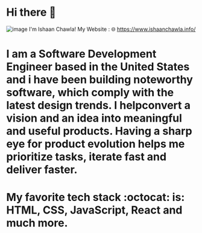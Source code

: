 # Hi there 👋 
![image](https://user-images.githubusercontent.com/37042014/211953810-c40d618c-82d1-4abd-9c0f-4248d2a5e914.png)
I'm Ishaan Chawla! My Website :	🌐 https://www.ishaanchawla.info/ 
# I am a Software Development Engineer based in the United States and i have been building noteworthy software, which comply with the latest design trends. I helpconvert a vision and an idea into meaningful and useful products. Having a sharp eye for product evolution helps me prioritize tasks, iterate fast and deliver faster.
# My favorite tech stack :octocat: is: HTML, CSS, JavaScript, React and much more. 



<!--
**IshaanChawla0001/ishaanchawla0001** is a ✨ _special_ ✨ repository because its `README.md` (this file) appears on your GitHub profile.

Here are some ideas to get you started:

- 🔭 I’m currently working on ...
- 🌱 I’m currently learning ...
- 👯 I’m looking to collaborate on ...
- 🤔 I’m looking for help with ...
- 💬 Ask me about ...
- 📫 How to reach me: ...
- 😄 Pronouns: ...
- ⚡ Fun fact: ...
-->
